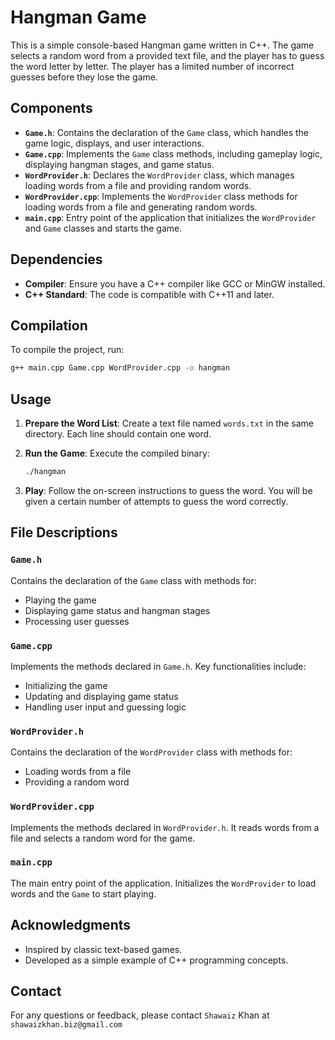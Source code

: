# Hangman Game

This is a simple console-based Hangman game written in C++. The game selects a random word from a provided text file, and the player has to guess the word letter by letter. The player has a limited number of incorrect guesses before they lose the game.

## Components

- **`Game.h`**: Contains the declaration of the `Game` class, which handles the game logic, displays, and user interactions.
- **`Game.cpp`**: Implements the `Game` class methods, including gameplay logic, displaying hangman stages, and game status.
- **`WordProvider.h`**: Declares the `WordProvider` class, which manages loading words from a file and providing random words.
- **`WordProvider.cpp`**: Implements the `WordProvider` class methods for loading words from a file and generating random words.
- **`main.cpp`**: Entry point of the application that initializes the `WordProvider` and `Game` classes and starts the game.

## Dependencies

- **Compiler**: Ensure you have a C++ compiler like GCC or MinGW installed.
- **C++ Standard**: The code is compatible with C++11 and later.

## Compilation

To compile the project, run:

```sh
g++ main.cpp Game.cpp WordProvider.cpp -o hangman
```

## Usage

1. **Prepare the Word List**: Create a text file named `words.txt` in the same directory. Each line should contain one word.

2. **Run the Game**: Execute the compiled binary:

   ```sh
   ./hangman
   ```

3. **Play**: Follow the on-screen instructions to guess the word. You will be given a certain number of attempts to guess the word correctly.

## File Descriptions

### `Game.h`

Contains the declaration of the `Game` class with methods for:
- Playing the game
- Displaying game status and hangman stages
- Processing user guesses

### `Game.cpp`

Implements the methods declared in `Game.h`. Key functionalities include:
- Initializing the game
- Updating and displaying game status
- Handling user input and guessing logic

### `WordProvider.h`

Contains the declaration of the `WordProvider` class with methods for:
- Loading words from a file
- Providing a random word

### `WordProvider.cpp`

Implements the methods declared in `WordProvider.h`. It reads words from a file and selects a random word for the game.

### `main.cpp`

The main entry point of the application. Initializes the `WordProvider` to load words and the `Game` to start playing.

## Acknowledgments

- Inspired by classic text-based games.
- Developed as a simple example of C++ programming concepts.

## Contact
For any questions or feedback, please contact `Shawaiz` Khan at `shawaizkhan.biz@gmail.com`